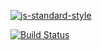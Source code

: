 [![js-standard-style](https://cdn.rawgit.com/feross/standard/master/badge.svg)](http://standardjs.com)

[![Build Status](https://travis-ci.org/npirotte/webpack-config-example.svg?branch=master)](https://travis-ci.org/npirotte/webpack-config-example)
